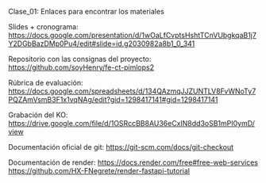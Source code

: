 Clase_01: Enlaces para encontrar los materiales

Slides + cronograma:
https://docs.google.com/presentation/d/1wOaLfCvptsHshtTCnVUbgkqaB1j7Y2DGbBazDMp0Pu4/edit#slide=id.g2030982a8b1_0_341

Repositorio con las consignas del proyecto:
https://github.com/soyHenry/fe-ct-pimlops2

Rúbrica de evaluación:
https://docs.google.com/spreadsheets/d/134QAzmqJJZUNTLV8FvWNoTy7PQZAmVsmB3F1x1vqNAg/edit?gid=1298417141#gid=1298417141

Grabación del KO:
https://drive.google.com/file/d/1OSRccBB8AU36eCxIN8dd3oSB1mPI0ymD/view

Documentación oficial de git:
https://git-scm.com/docs/git-checkout

Documentación de render:
https://docs.render.com/free#free-web-services
https://github.com/HX-FNegrete/render-fastapi-tutorial